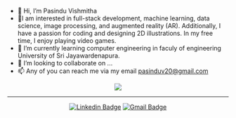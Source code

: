 - 👋 Hi, I’m Pasindu Vishmitha
- 👀I am interested in full-stack development, machine learning, data science, image processing, and augmented reality (AR). Additionally, I have a passion for coding and designing 2D illustrations. In my free time, I enjoy playing video games.
- 🌱 I’m currently learning computer engineering in faculy of engineering University of Sri Jayawardenapura.
- 💞️ I’m looking to collaborate on ...
- 📫 Any of you can reach me via my email pasinduv20@gmail.com

<div align="center">
<a href="http://www.github.com/pasinduV"><img src="https://github-readme-streak-stats.herokuapp.com/?user=pasinduV&stroke=ffffff&background=1c1917&ring=6366f1&fire=6366f1&currStreakNum=ffffff&currStreakLabel=6366f1&sideNums=ffffff&sideLabels=ffffff&dates=ffffff&hide_border=true" /></a>
</div>
<hr/>
  
<div align="center">
  
  [![Linkedin Badge](https://img.shields.io/badge/-Pasindu-blue?style=flat-round&logo=Linkedin&logoColor=white&link=https://www.linkedin.com/in/pasinduvishmitha/)](https://www.linkedin.com/in/pasinduvishmitha/)
 [![Gmail Badge](https://img.shields.io/badge/-pasinduv20@gmail.com-c14438?style=flat-round&logo=Gmail&logoColor=white&link=mailto:pasinduv20@gmail.com)](mailto:pasinduv20@gmail.com)

</div>
<br>

<!---
pasi2222/pasi2222 is a ✨ special ✨ repository because its `README.md` (this file) appears on your GitHub profile.
You can click the Preview link to take a look at your changes.
--->
